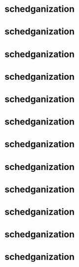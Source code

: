 # schedganization
# schedganization
# schedganization
# schedganization
# schedganization
# schedganization
# schedganization
# schedganization
# schedganization
# schedganization
# schedganization
# schedganization
